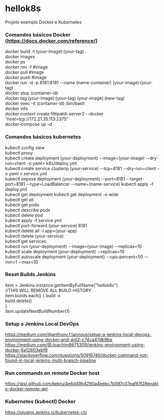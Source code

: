 # hellok8s
Projeto exemplo Docker e Kubernetes

### Comandos básicos Docker (https://docs.docker.com/reference/)
docker build -t (your-image):(your-tag) .  
docker images  
docker ps  
docker rmi -f #image  
docker pull #image  
docker push #image  
docker run -d -p 8181:8181 --name (name-container) (your-image):(your-tag)  
docker stop (container-id)  
docker tag (your-image):(your-tag) (your-image):(new-tag)  
docker exec -it (container-id) /bin/bash  
docker info  
docker context create fittipaldi-server2 --docker "host=tcp://172.21.35.113:2375"  
docker-compose up -d

### Comandos básicos kubernetes
kubectl config view  
kubectl proxy  
kubectl create deployment (your-deployment) --image=(your-image) --dry-run=client -o yaml> k8s/deploy.yml  
kubectl create service clusterip (your-service) --tcp=8181 --dry-run=client -o yaml > service.yml  
kubectl expose deployment (your-deployment) --port=8181 --target-port=8181 --type=LoadBalancer --name=(name-service) 
kubectl apply -f deploy.yml  
kubectl get deployment 
kubectl get deployment -o wide  
kubectl get all  
kubectl get pods  
kubectl describe pods  
kubectl delete pod    
kubectl apply -f service.yml  
kubectl port-forward (your-service) 8181  
kubectl delete all -l app=(your-app)  
kubectl delete (your-service)  
kubectl get services  
kubectl run (your-deployment) --image=(your-image) --replicas=10  
kubectl scale deployment (your-deployment) --replicas=10  
kubectl autoscale deployment (your-deployment) --cpu-percent=50 --min=1 --max=10    

### Reset Builds Jenkins

item = Jenkins.instance.getItemByFullName("hellok8s")  
//THIS WILL REMOVE ALL BUILD HISTORY  
item.builds.each() { build ->  
  build.delete()  
}  
item.updateNextBuildNumber(1)  

### Setup a Jenkins Local DevOps
https://medium.com/@anthony.f.tannous/setup-a-jenkins-local-devops-environment-using-docker-and-wsl2-c74ca47db9be  
https://medium.com/@Joachim8675309/jenkins-environment-using-docker-6a12603ebf9   
https://stackoverflow.com/questions/50916740/docker-command-not-found-in-local-jenkins-multi-branch-pipeline  

### Run commands on remote Docker host
https://gist.github.com/kekru/4e6d49b4290a4eebc7b597c07eaf61f2#enable-docker-remote-api 

### Kubernetes (kubectl) Docker
https://plugins.jenkins.io/kubernetes-cli/   
